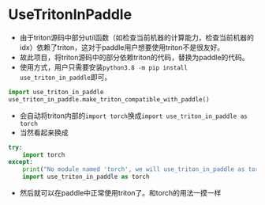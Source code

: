 # UseTritonInPaddle




- 由于triton源码中部分util函数（如检查当前机器的计算能力，检查当前机器的idx）依赖了triton，这对于paddle用户想要使用triton不是很友好。
- 故此项目，将triton源码中的部分依赖triton的代码，替换为paddle的代码。
- 使用方式，用户只需要安装`python3.8 -m pip install use_triton_in_paddle`即可。


```py
import use_triton_in_paddle
use_triton_in_paddle.make_triton_compatible_with_paddle()
```
- 会自动将triton内部的`import torch`换成`import use_triton_in_paddle as torch`
- 当然看起来换成

```py
try:
    import torch
except:
    print("No module named 'torch', we will use_triton_in_paddle as torch inside triton")
    import use_triton_in_paddle as torch
```

- 然后就可以在paddle中正常使用triton了。和torch的用法一摸一样















